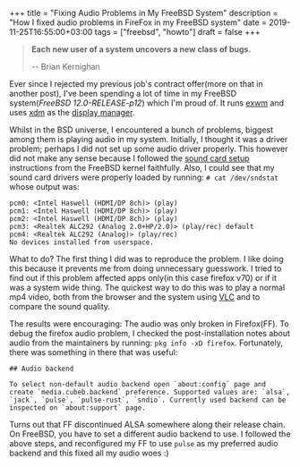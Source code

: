 +++
title = "Fixing Audio Problems in My FreeBSD System"
description = "How I fixed audio problems in FireFox in my FreeBSD system"
date = 2019-11-25T16:55:00+03:00
tags = ["freebsd", "howto"]
draft = false
+++

> **Each new user of a system uncovers a new class of bugs.**
>
> -- Brian Kernighan

Ever since I rejected my previous job's contract offer(more on that in another post), I've been spending a lot of time in my FreeBSD system(_FreeBSD 12.0-RELEASE-p12_) which I'm proud of. It runs [exwm](https://github.com/ch11ng/exwm) and uses [xdm](https://www.freebsd.org/doc/handbook/x-xdm.html) as the [display manager](https://wiki.archlinux.org/index.php/Display%5Fmanager).

Whilst in the BSD universe, I encountered a bunch of problems, biggest among them is playing audio in my system. Initially, I thought it was a driver problem; perhaps I did not set up some audio driver properly. This however did not make any sense because I followed the [sound card setup](https://www.freebsd.org/doc/handbook/sound-setup.html) instructions from the FreeBSD kernel faithfully. Also, I could see that my sound card drivers were properly loaded by running: `# cat /dev/sndstat` whose output was:

```text
pcm0: <Intel Haswell (HDMI/DP 8ch)> (play)
pcm1: <Intel Haswell (HDMI/DP 8ch)> (play)
pcm2: <Intel Haswell (HDMI/DP 8ch)> (play)
pcm3: <Realtek ALC292 (Analog 2.0+HP/2.0)> (play/rec) default
pcm4: <Realtek ALC292 (Analog)> (play/rec)
No devices installed from userspace.
```

What to do? The first thing I did was to reproduce the problem. I like doing this because it prevents me from doing unnecessary guesswork. I tried to find out if this problem affected apps only(in this case firefox v70) or if it was a system wide thing. The quickest way to do this was to play a normal mp4 video, both from the browser and the system using [VLC](https://www.videolan.org/vlc/download-freebsd.html) and to compare the sound quality.

The results were encouraging: The audio was only broken in Firefox(FF). To debug the firefox audio problem, I checked the post-installation notes about audio from the maintainers by running: `pkg info -xD firefox`. Fortunately, there was something in there that was useful:

```text
## Audio backend

To select non-default audio backend open `about:config` page and
create `media.cubeb.backend` preference. Supported values are: `alsa`,
`jack`, `pulse`, `pulse-rust`, `sndio`. Currently used backend can be
inspected on `about:support` page.
```

Turns out that FF discontinued ALSA somewhere along their release chain. On FreeBSD, you have to set a different audio backend to use. I followed the above steps, and reconfigured my FF to use `pulse` as my preferred audio backend and this fixed all my audio woes :)
